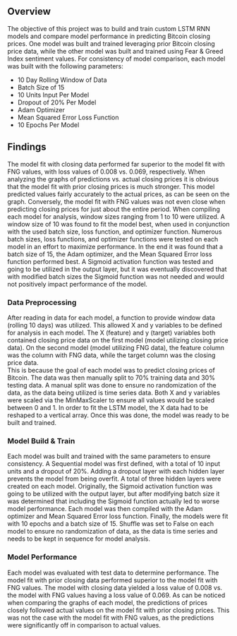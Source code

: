 ## Overview 
The objective of this project was to build and train custom LSTM RNN models and compare model 
performance in predicting Bitcoin closing prices.  One model was built and trained leveraging
prior Bitcoin closing price data, while the other model was built and trained using Fear & Greed
Index sentiment values.  For consistency of model comparison, each model was built with the 
following parameters: 

- 10 Day Rolling Window of Data
- Batch Size of 15 
- 10 Units Input Per Model
- Dropout of 20% Per Model
- Adam Optimizer
- Mean Squared Error Loss Function
- 10 Epochs Per Model

## Findings
The model fit with closing data performed far superior to the model fit with FNG values, with loss 
values of 0.008 vs. 0.069, respectively.  When analyzing the graphs of predictions vs. actual closing
prices it is obvious that the model fit with prior closing prices is much stronger.  This model
predicted values fairly accurately to the actual prices, as can be seen on the graph.  Conversely, 
the model fit with FNG values was not even close when predicting closing prices for just about the 
entire period.  When compiling each model for analysis, window sizes ranging from 1 to 10 were utilized.
A window size of 10 was found to fit the model best, when used in conjunction with the used batch size, 
loss function, and optimizer function.  Numerous batch sizes, loss functions, and optimizer functions 
were tested on each model in an effort to maximize performance.  In the end it was found that a batch
size of 15, the Adam optimizer, and the Mean Squared Error loss function performed best.  A Sigmoid
activation function was tested and going to be utilized in the output layer, but it was eventually 
discovered that with modified batch sizes the Sigmoid function was not needed and would not positively
impact performance of the model.  

### Data Preprocessing
After reading in data for each model, a function to provide window data (rolling 10 days) was utilized.
This allowed X and y variables to be defined for analysis in each model.  The X (feature) and y (target)
variables both contained closing price data on the first model (model utilizing closing price data).
On the second model (model utilizing FNG data), the feature column was the column with FNG 
data, while the target column was the closing price data.  
This is because the goal of each model was to predict closing prices of Bitcoin. 
The data was then manually split to 70% training data and 30% testing data.  A manual split was done
to ensure no randomization of the data, as the data being utilized is time series data.  Both X and y 
variables were scaled via the MinMaxScaler to ensure all values would be scaled between 0 and 1.  In 
order to fit the LSTM model, the X data had to be reshaped to a vertical array.  Once this was done, 
the model was ready to be built and trained. 

### Model Build & Train 
Each model was built and trained with the same parameters to ensure consistency.  A Sequential model
was first defined, with a total of 10 input units and a dropout of 20%.  Adding a dropout layer with 
each hidden layer prevents the model from being overfit.  A total of three hidden layers were created
on each model.  Originally, the Sigmoid activation function was going to be utilized with the output 
layer, but after modifying batch size it was determined that including the Sigmoid function actually 
led to worse model performance. Each model was then compiled with the Adam optimizer and Mean Squared
Error loss function.  Finally, the models were fit with 10 epochs and a batch size of 15.  Shuffle was
set to False on each model to ensure no randomization of data, as the data is time series and needs to 
be kept in sequence for model analysis.  

### Model Performance
Each model was evaluated with test data to determine performance.  The model fit with prior closing 
data performed superior to the model fit with FNG values.  The model with closing data yielded a 
loss value of 0.008 vs. the model with FNG values having a loss value of 0.069.  As can be noticed
when comparing the graphs of each model, the predictions of prices closely followed actual values 
on the model fit with prior closing prices.  This was not the case with the model fit with FNG values, 
as the predictions were significantly off in comparison to actual values.  




